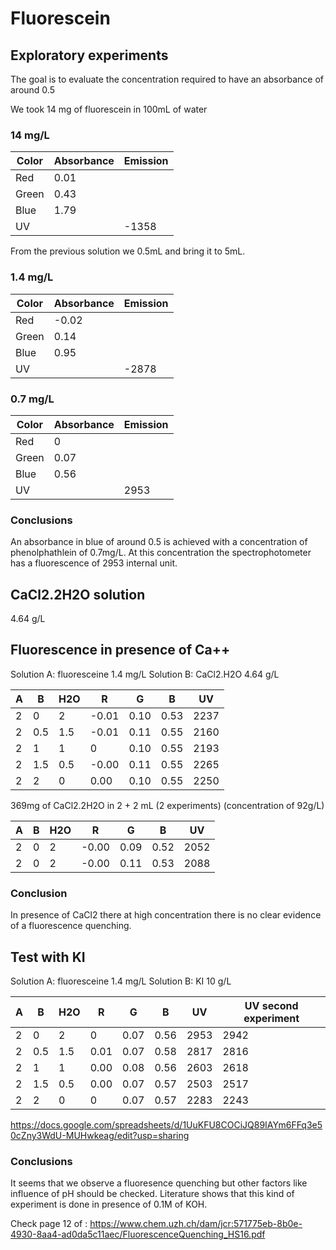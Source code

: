 # Fluorescein

## Exploratory experiments

The goal is to evaluate the concentration required to have an absorbance of around 0.5

We took 14 mg of fluorescein in 100mL of water

### 14 mg/L

| Color | Absorbance | Emission |
| ----- | ---------- | -------- |
| Red   | 0.01       |          |
| Green | 0.43       |          |
| Blue  | 1.79       |          |
| UV    |            | -1358    |

From the previous solution we 0.5mL and bring it to 5mL.

### 1.4 mg/L

| Color | Absorbance | Emission |
| ----- | ---------- | -------- |
| Red   | -0.02      |          |
| Green | 0.14       |          |
| Blue  | 0.95       |          |
| UV    |            | -2878    |

### 0.7 mg/L

| Color | Absorbance | Emission |
| ----- | ---------- | -------- |
| Red   | 0          |          |
| Green | 0.07       |          |
| Blue  | 0.56       |          |
| UV    |            | 2953     |

### Conclusions

An absorbance in blue of around 0.5 is achieved with a concentration of phenolphathlein of 0.7mg/L.
At this concentration the spectrophotometer has a fluorescence of 2953 internal unit.

## CaCl2.2H2O solution

4.64 g/L

## Fluorescence in presence of Ca++

Solution A: fluoresceine 1.4 mg/L
Solution B: CaCl2.H2O 4.64 g/L

| A   | B   | H2O | R     | G    | B    | UV   |
| --- | --- | --- | ----- | ---- | ---- | ---- |
| 2   | 0   | 2   | -0.01 | 0.10 | 0.53 | 2237 |
| 2   | 0.5 | 1.5 | -0.01 | 0.11 | 0.55 | 2160 |
| 2   | 1   | 1   | 0     | 0.10 | 0.55 | 2193 |
| 2   | 1.5 | 0.5 | -0.00 | 0.11 | 0.55 | 2265 |
| 2   | 2   | 0   | 0.00  | 0.10 | 0.55 | 2250 |

369mg of CaCl2.2H2O in 2 + 2 mL (2 experiments) (concentration of 92g/L)

| A   | B   | H2O | R     | G    | B    | UV   |
| --- | --- | --- | ----- | ---- | ---- | ---- |
| 2   | 0   | 2   | -0.00 | 0.09 | 0.52 | 2052 |
| 2   | 0   | 2   | -0.00 | 0.11 | 0.53 | 2088 |

### Conclusion

In presence of CaCl2 there at high concentration there is no clear evidence of a fluorescence quenching.

## Test with KI

Solution A: fluoresceine 1.4 mg/L
Solution B: KI 10 g/L

| A   | B   | H2O | R    | G    | B    | UV   | UV second experiment |
| --- | --- | --- | ---- | ---- | ---- | ---- | -------------------- |
| 2   | 0   | 2   | 0    | 0.07 | 0.56 | 2953 | 2942                 |
| 2   | 0.5 | 1.5 | 0.01 | 0.07 | 0.58 | 2817 | 2816                 |
| 2   | 1   | 1   | 0.00 | 0.08 | 0.56 | 2603 | 2618                 |
| 2   | 1.5 | 0.5 | 0.00 | 0.07 | 0.57 | 2503 | 2517                 |
| 2   | 2   | 0   | 0    | 0.07 | 0.57 | 2283 | 2243                 |

https://docs.google.com/spreadsheets/d/1UuKFU8COCiJQ89IAYm6FFq3e50cZny3WdU-MUHwkeag/edit?usp=sharing

### Conclusions

It seems that we observe a fluoresence quenching but other factors like influence of pH should be checked.
Literature shows that this kind of experiment is done in presence of 0.1M of KOH.

Check page 12 of : https://www.chem.uzh.ch/dam/jcr:571775eb-8b0e-4930-8aa4-ad0da5c11aec/FluorescenceQuenching_HS16.pdf
